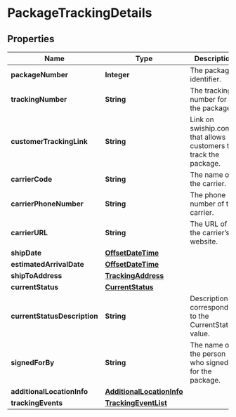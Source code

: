 # PackageTrackingDetails

## Properties
Name | Type | Description | Notes
------------ | ------------- | ------------- | -------------
**packageNumber** | **Integer** | The package identifier. | 
**trackingNumber** | **String** | The tracking number for the package. |  [optional]
**customerTrackingLink** | **String** | Link on swiship.com that allows customers to track the package. |  [optional]
**carrierCode** | **String** | The name of the carrier. |  [optional]
**carrierPhoneNumber** | **String** | The phone number of the carrier. |  [optional]
**carrierURL** | **String** | The URL of the carrier’s website. |  [optional]
**shipDate** | [**OffsetDateTime**](OffsetDateTime.md) |  |  [optional]
**estimatedArrivalDate** | [**OffsetDateTime**](OffsetDateTime.md) |  |  [optional]
**shipToAddress** | [**TrackingAddress**](TrackingAddress.md) |  |  [optional]
**currentStatus** | [**CurrentStatus**](CurrentStatus.md) |  |  [optional]
**currentStatusDescription** | **String** | Description corresponding to the CurrentStatus value. |  [optional]
**signedForBy** | **String** | The name of the person who signed for the package. |  [optional]
**additionalLocationInfo** | [**AdditionalLocationInfo**](AdditionalLocationInfo.md) |  |  [optional]
**trackingEvents** | [**TrackingEventList**](TrackingEventList.md) |  |  [optional]
